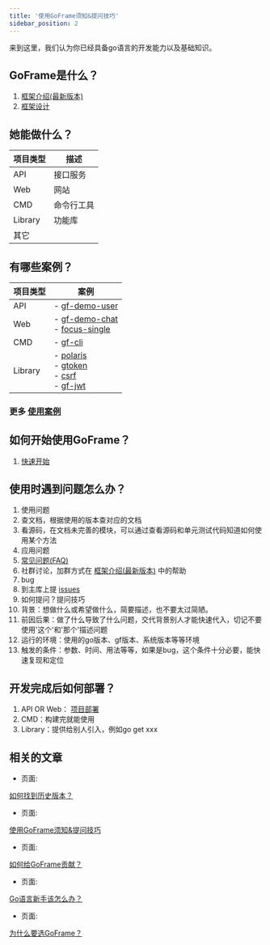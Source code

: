 ```yaml
---
title: '使用GoFrame须知&提问技巧'
sidebar_position: 2
---
```


来到这里，我们认为你已经具备go语言的开发能力以及基础知识。

## GoFrame是什么？

1. [框架介绍(最新版本)](https://goframe.orghttps://goframe.org/pages/viewpage.action?pageId=1114119)
2. [框架设计](/docs/框架设计)

## 她能做什么？

| 项目类型 | 描述 |
| --- | --- |
| API | 接口服务 |
| Web | 网站 |
| CMD | 命令行工具 |
| Library | 功能库 |
| 其它 |  |

## 有哪些案例？

| 项目类型 | 案例 |
| --- | --- |
| API | - [gf-demo-user](https://github.com/gogf/gf-demo-user) |
| Web | - [gf-demo-chat](https://github.com/gogf/gf-demo-chat)<br />- [focus-single](https://github.com/gogf/focus-single) |
| CMD | - [gf-cli](https://github.com/gogf/gf/tree/master/cmd/gf) |
| Library | - [polaris](https://github.com/gogf/polaris)<br />- [gtoken](https://github.com/goflyfox/gtoken)<br />- [csrf](https://github.com/gogf/csrf)<br />- [gf-jwt](https://github.com/gogf/gf-jwt) |

### 更多 [使用案例](https://github.com/gogf/awesome-gf)

## 如何开始使用GoFrame？

1. [快速开始](/docs/快速开始)

## 使用时遇到问题怎么办？

1. 使用问题
1. 查文档，根据使用的版本查对应的文档
2. 看源码，在文档未完善的模块，可以通过查看源码和单元测试代码知道如何使用某个方法
2. 应用问题
1. [常见问题(FAQ)](/docs/常见问题-FAQ)
2. 社群讨论，加群方式在 [框架介绍(最新版本)](https://goframe.orghttps://goframe.org/pages/viewpage.action?pageId=1114119) 中的帮助
3. bug
1. 到主库上提 [issues](https://github.com/gogf/gf/issues)
4. 如何提问？提问技巧
1. 背景：想做什么或希望做什么，简要描述，也不要太过简陋。
2. 前因后果：做了什么导致了什么问题，交代背景别人才能快速代入，切记不要使用'这个'和'那个'描述问题
3. 运行的环境：使用的go版本、gf版本、系统版本等等环境
4. 触发的条件：参数、时间、用法等等，如果是bug，这个条件十分必要，能快速复现和定位

## 开发完成后如何部署？

1. API OR Web： [项目部署](/docs/项目开发/项目部署)
2. CMD：构建完就能使用
3. Library：提供给别人引入，例如go get xxx

## 相关的文章

- 页面:

[如何找到历史版本？](/docs/其他资料/文档小助手-向导/如何找到历史版本？)

- 页面:

[使用GoFrame须知&提问技巧](/docs/其他资料/文档小助手-向导/使用GoFrame须知&提问技巧)

- 页面:

[如何给GoFrame贡献？](/docs/其他资料/文档小助手-向导/如何给GoFrame贡献？)

- 页面:

[Go语言新手该怎么办？](/docs/其他资料/文档小助手-向导/Go语言新手该怎么办？)

- 页面:

[为什么要选GoFrame？](/docs/其他资料/文档小助手-向导/为什么要选GoFrame？)